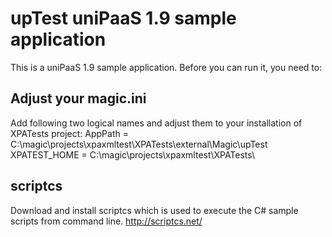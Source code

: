 # upTest uniPaaS 1.9 sample application

This is a uniPaaS 1.9 sample application. Before you can run it, you need to:

## Adjust your magic.ini
Add following two logical names and adjust them to your installation of XPATests project:
AppPath = C:\magic\projects\xpaxmltest\XPATests\external\Magic\upTest\
XPATEST_HOME = C:\magic\projects\xpaxmltest\XPATests\

## scriptcs
Download and install scriptcs which is used to execute the C# sample scripts from command line.
http://scriptcs.net/



